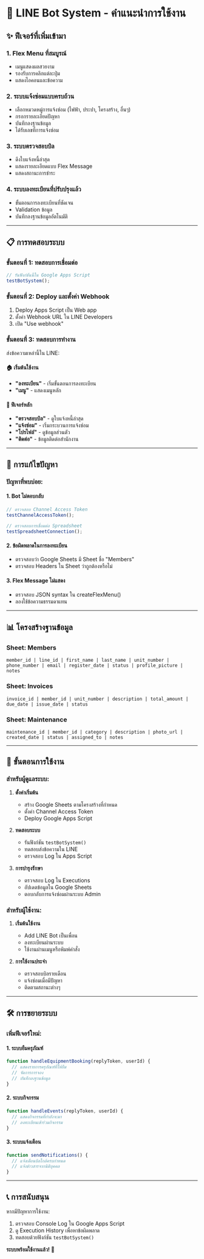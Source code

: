 # 🚀 LINE Bot System - คำแนะนำการใช้งาน

## ✨ ฟีเจอร์ที่เพิ่มเข้ามา

### 1. **Flex Menu ที่สมบูรณ์**
- เมนูแสดงผลสวยงาม
- รองรับการคลิกแต่ละปุ่ม
- แสดงไอคอนและข้อความ

### 2. **ระบบแจ้งซ่อมแบบครบถ้วน**
- เลือกหมวดหมู่การแจ้งซ่อม (ไฟฟ้า, ประปา, โครงสร้าง, อื่นๆ)
- กรอกรายละเอียดปัญหา
- บันทึกลงฐานข้อมูล
- ได้รับเลขที่การแจ้งซ่อม

### 3. **ระบบตรวจสอบบิล**
- ดึงใบแจ้งหนี้ล่าสุด
- แสดงรายละเอียดแบบ Flex Message
- แสดงสถานะการชำระ

### 4. **ระบบลงทะเบียนที่ปรับปรุงแล้ว**
- ขั้นตอนการลงทะเบียนที่ชัดเจน
- Validation ข้อมูล
- บันทึกลงฐานข้อมูลอัตโนมัติ

---

## 📋 การทดสอบระบบ

### ขั้นตอนที่ 1: ทดสอบการเชื่อมต่อ
```javascript
// รันฟังก์ชันนี้ใน Google Apps Script
testBotSystem();
```

### ขั้นตอนที่ 2: Deploy และตั้งค่า Webhook
1. Deploy Apps Script เป็น Web app
2. ตั้งค่า Webhook URL ใน LINE Developers
3. เปิด "Use webhook"

### ขั้นตอนที่ 3: ทดสอบการทำงาน
ส่งข้อความเหล่านี้ใน LINE:

#### 🏠 เริ่มต้นใช้งาน
- **"ลงทะเบียน"** - เริ่มขั้นตอนการลงทะเบียน
- **"เมนู"** - แสดงเมนูหลัก

#### 📱 ฟีเจอร์หลัก
- **"ตรวจสอบบิล"** - ดูใบแจ้งหนี้ล่าสุด
- **"แจ้งซ่อม"** - เริ่มกระบวนการแจ้งซ่อม
- **"โปรไฟล์"** - ดูข้อมูลส่วนตัว
- **"ติดต่อ"** - ข้อมูลติดต่อสำนักงาน

---

## 🔧 การแก้ไขปัญหา

### ปัญหาที่พบบ่อย:

#### 1. **Bot ไม่ตอบกลับ**
```javascript
// ตรวจสอบ Channel Access Token
testChannelAccessToken();

// ตรวจสอบการเชื่อมต่อ Spreadsheet
testSpreadsheetConnection();
```

#### 2. **ข้อผิดพลาดในการลงทะเบียน**
- ตรวจสอบว่า Google Sheets มี Sheet ชื่อ "Members"
- ตรวจสอบ Headers ใน Sheet ว่าถูกต้องหรือไม่

#### 3. **Flex Message ไม่แสดง**
- ตรวจสอบ JSON syntax ใน createFlexMenu()
- ลองใช้ข้อความธรรมดาแทน

---

## 📊 โครงสร้างฐานข้อมูล

### Sheet: Members
```
member_id | line_id | first_name | last_name | unit_number | phone_number | email | register_date | status | profile_picture | notes
```

### Sheet: Invoices  
```
invoice_id | member_id | unit_number | description | total_amount | due_date | issue_date | status
```

### Sheet: Maintenance
```
maintenance_id | member_id | category | description | photo_url | created_date | status | assigned_to | notes
```

---

## 🎯 ขั้นตอนการใช้งาน

### สำหรับผู้ดูแลระบบ:

1. **ตั้งค่าเริ่มต้น**
   - สร้าง Google Sheets ตามโครงสร้างที่กำหนด
   - ตั้งค่า Channel Access Token
   - Deploy Google Apps Script

2. **ทดสอบระบบ**
   - รันฟังก์ชัน `testBotSystem()`
   - ทดสอบส่งข้อความใน LINE
   - ตรวจสอบ Log ใน Apps Script

3. **การบำรุงรักษา**
   - ตรวจสอบ Log ใน Executions
   - อัปเดตข้อมูลใน Google Sheets
   - ตอบกลับการแจ้งซ่อมผ่านระบบ Admin

### สำหรับผู้ใช้งาน:

1. **เริ่มต้นใช้งาน**
   - Add LINE Bot เป็นเพื่อน
   - ลงทะเบียนผ่านระบบ
   - ใช้งานผ่านเมนูหรือพิมพ์คำสั่ง

2. **การใช้งานประจำ**
   - ตรวจสอบบิลรายเดือน
   - แจ้งซ่อมเมื่อมีปัญหา
   - ติดตามสถานะต่างๆ

---

## 🛠️ การขยายระบบ

### เพิ่มฟีเจอร์ใหม่:

#### 1. **ระบบยืมครุภัณฑ์**
```javascript
function handleEquipmentBooking(replyToken, userId) {
  // แสดงรายการครุภัณฑ์ที่ให้ยืม
  // จัดการการจอง
  // บันทึกลงฐานข้อมูล
}
```

#### 2. **ระบบกิจกรรม**
```javascript
function handleEvents(replyToken, userId) {
  // แสดงกิจกรรมที่กำลังจะมา
  // ลงทะเบียนเข้าร่วมกิจกรรม
}
```

#### 3. **ระบบแจ้งเตือน**
```javascript
function sendNotifications() {
  // แจ้งเตือนบิลใกล้ครบกำหนด
  // แจ้งข่าวสารจากนิติบุคคล
}
```

---

## 📞 การสนับสนุน

หากมีปัญหาการใช้งาน:
1. ตรวจสอบ Console Log ใน Google Apps Script
2. ดู Execution History เพื่อหาข้อผิดพลาด
3. ทดสอบด้วยฟังก์ชัน `testBotSystem()`

**ระบบพร้อมใช้งานแล้ว! 🎉**
